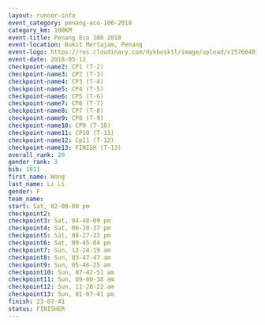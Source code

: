 ```yaml
--- 
layout: runner-info 
event_category: penang-eco-100-2018 
category_km: 100KM 
event-title: Penang Eco 100 2018 
event-location: Bukit Mertajam, Penang 
event-logo: https://res.cloudinary.com/dykbosktl/image/upload/v1576648106/Logo/Logo_lovxhg.jpg 
event-date: 2018-05-12 
checkpoint-name2: CP1 (T-2) 
checkpoint-name3: CP2 (T-3) 
checkpoint-name4: CP3 (T-4) 
checkpoint-name5: CP4 (T-5) 
checkpoint-name6: CP5 (T-6) 
checkpoint-name7: CP6 (T-7) 
checkpoint-name8: CP7 (T-8) 
checkpoint-name9: CP8 (T-9) 
checkpoint-name10: CP9 (T-10) 
checkpoint-name11: CP10 (T-11) 
checkpoint-name12: Cp11 (T-12) 
checkpoint-name13: FINISH (T-13) 
overall_rank: 20
gender_rank: 3
bib: 1011
first_name: Wong
last_name: Li Li
gender: F
team_name: 
start: Sat, 02-00-00 pm
checkpoint2: 
checkpoint3: Sat, 04-48-09 pm
checkpoint4: Sat, 06-20-37 pm
checkpoint5: Sat, 08-27-23 pm
checkpoint6: Sat, 09-45-04 pm
checkpoint7: Sun, 12-24-19 am
checkpoint8: Sun, 03-47-47 am
checkpoint9: Sun, 05-46-25 am
checkpoint10: Sun, 07-42-51 am
checkpoint11: Sun, 09-00-38 am
checkpoint12: Sun, 11-28-22 am
checkpoint13: Sun, 01-07-41 pm
finish: 23-07-41
status: FINISHER
--- 
```

